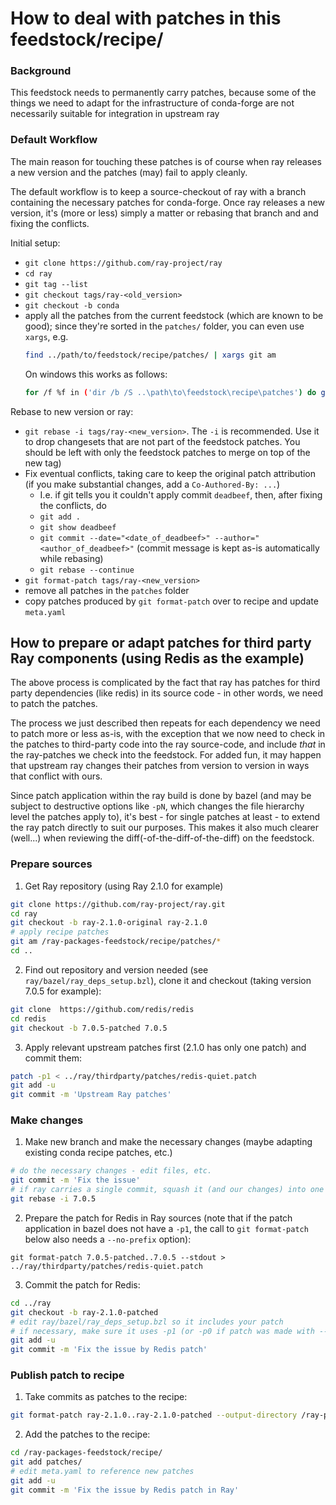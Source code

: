 # How to deal with patches in this feedstock/recipe/

### Background
This feedstock needs to permanently carry patches, because
some of the things we need to adapt for the infrastructure of
conda-forge are not necessarily suitable for integration in
upstream ray

### Default Workflow

The main reason for touching these patches is of course when ray
releases a new version and the patches (may) fail to apply cleanly.

The default workflow is to keep a source-checkout of ray with a branch
containing the necessary patches for conda-forge. Once ray releases a new
version, it's (more or less) simply a matter or rebasing that branch and
and fixing the conflicts.

Initial setup:
* `git clone https://github.com/ray-project/ray`
* `cd ray`
* `git tag --list`
* `git checkout tags/ray-<old_version>`
* `git checkout -b conda`
* apply all the patches from the current feedstock (which are known to be good);
  since they're sorted in the `patches/` folder, you can even use `xargs`, e.g.
  ```sh
  find ../path/to/feedstock/recipe/patches/ | xargs git am
  ```
  On windows this works as follows:
  ```sh
  for /f %f in ('dir /b /S ..\path\to\feedstock\recipe\patches') do git am %f
  ```

Rebase to new version or ray:
* `git rebase -i tags/ray-<new_version>`. The `-i` is recommended. Use it to
  drop changesets that are not part of the feedstock patches. You should be
  left with only the feedstock patches to merge on top of the new tag)
* Fix eventual conflicts, taking care to keep the original patch attribution
  (if you make substantial changes, add a `Co-Authored-By: ...`)
  * I.e. if git tells you it couldn't apply commit `deadbeef`, then, after fixing the conflicts, do
  * `git add .`
  * `git show deadbeef`
  * `git commit --date="<date_of_deadbeef>" --author="<author_of_deadbeef>"` (commit message is kept as-is automatically while rebasing)
  * `git rebase --continue`
* `git format-patch tags/ray-<new_version>`
* remove all patches in the `patches`  folder
* copy patches produced by `git format-patch` over to recipe and update `meta.yaml`

## How to prepare or adapt patches for third party Ray components (using Redis as the example)

The above process is complicated by the fact that ray has patches for third party
dependencies (like redis) in its source code - in other words, we need to patch
the patches.

The process we just described then repeats for each dependency we need to patch
more or less as-is, with the exception that we now need to check in the patches
to third-party code into the ray source-code, and include _that_ in the ray-patches
we check into the feedstock. For added fun, it may happen that upstream ray changes
their patches from version to version in ways that conflict with ours.

Since patch application within the ray build is done by bazel (and may be subject
to destructive options like `-pN`, which changes the file hierarchy level the
patches apply to), it's best - for single patches at least - to extend the
ray patch directly to suit our purposes. This makes it also much clearer (well...)
when reviewing the diff(-of-the-diff-of-the-diff) on the feedstock.

### Prepare sources
1. Get Ray repository (using Ray 2.1.0 for example)
```sh
git clone https://github.com/ray-project/ray.git
cd ray
git checkout -b ray-2.1.0-original ray-2.1.0
# apply recipe patches
git am /ray-packages-feedstock/recipe/patches/*
cd ..
```
2. Find out repository and version needed (see `ray/bazel/ray_deps_setup.bzl`), clone it and checkout (taking version 7.0.5 for example):
```sh
git clone  https://github.com/redis/redis
cd redis
git checkout -b 7.0.5-patched 7.0.5
```
3. Apply relevant upstream patches first (2.1.0 has only one patch) and commit them:
```sh
patch -p1 < ../ray/thirdparty/patches/redis-quiet.patch
git add -u
git commit -m 'Upstream Ray patches'
```

### Make changes
1. Make new branch and make the necessary changes (maybe adapting existing conda recipe patches, etc.)
```sh
# do the necessary changes - edit files, etc.
git commit -m 'Fix the issue'
# if ray carries a single commit, squash it (and our changes) into one by interactive rebasing
git rebase -i 7.0.5
```
2. Prepare the patch for Redis in Ray sources (note that if the patch application
in bazel does not have a `-p1`, the call to `git format-patch` below also
needs a `--no-prefix` option):
```
git format-patch 7.0.5-patched..7.0.5 --stdout > ../ray/thirdparty/patches/redis-quiet.patch
```
3. Commit the patch for Redis:
```sh
cd ../ray
git checkout -b ray-2.1.0-patched
# edit ray/bazel/ray_deps_setup.bzl so it includes your patch
# if necessary, make sure it uses -p1 (or -p0 if patch was made with --no-prefix)
git add -u
git commit -m 'Fix the issue by Redis patch'
```

### Publish patch to recipe
1. Take commits as patches to the recipe:
```sh
git format-patch ray-2.1.0..ray-2.1.0-patched --output-directory /ray-packages-feedstock/recipe/patches/
```
2. Add the patches to the recipe:
```sh
cd /ray-packages-feedstock/recipe/
git add patches/
# edit meta.yaml to reference new patches
git add -u
git commit -m 'Fix the issue by Redis patch in Ray'
```

